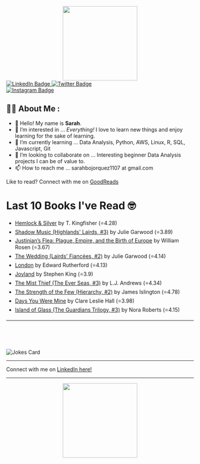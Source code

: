 
<div id="header" align="center">
  <img src="https://media.giphy.com/media/h8mSIeTWzDFooj3hgT/giphy.gif" width="200"/>
</div>

<div id="badges">
  <a href="https://www.linkedin.com/in/sarahjbojorquez/">
    <img src="https://img.shields.io/badge/LinkedIn-blue?style=for-the-badge&logo=linkedin&logoColor=white" alt="LinkedIn Badge"/>
  </a>

  <a href="https://twitter.com/Sarahjbojorquez">
    <img src="https://img.shields.io/badge/Twitter-green?style=for-the-badge&logo=twitter&logoColor=white" alt="Twitter Badge"/>
  </a>
</div>

 <a href="https://www.instagram.com/sarahjbojorquez/">
    <img src="https://img.shields.io/badge/Instagram-blueviolet?style=for-the-badge&logo=Instagram&logoColor=white" alt="Instagram Badge"/>
  </a>
<div></div>
<div></div>

## :woman_technologist: About Me :

- 👋 Hello!  My name is **Sarah**.
- 👀 I’m interested in ... *Everything!* I love to learn new things and enjoy learning for the sake of learning.
- 🌱 I’m currently learning ... Data Analysis, Python, AWS, Linux, R, SQL, Javascript, Git
- 💞️ I’m looking to collaborate on ... Interesting beginner Data Analysis projects I can be of value to.
- 📫 How to reach me ... sarahbojorquez1107 at gmail.com

Like to read? Connect with me on <a href="https://www.goodreads.com/user/show/97230998-sarah-bojorquez-lopez">GoodReads</a>
<div></div>
<div></div>

# Last 10 Books I've Read 🤓
<!-- GOODREADS-LIST:START -->
- [Hemlock &amp; Silver](https://www.goodreads.com/review/show/7857043981?utm_medium=api&utm_source=rss) by T. Kingfisher (⭐️4.28)
- [Shadow Music (Highlands' Lairds, #3)](https://www.goodreads.com/review/show/7856785535?utm_medium=api&utm_source=rss) by Julie Garwood (⭐️3.89)
- [Justinian’s Flea: Plague, Empire, and the Birth of Europe](https://www.goodreads.com/review/show/7852659706?utm_medium=api&utm_source=rss) by William Rosen (⭐️3.67)
- [The Wedding (Lairds' Fiancées, #2)](https://www.goodreads.com/review/show/7856783197?utm_medium=api&utm_source=rss) by Julie Garwood (⭐️4.14)
- [London](https://www.goodreads.com/review/show/7851638738?utm_medium=api&utm_source=rss) by Edward Rutherford (⭐️4.13)
- [Joyland](https://www.goodreads.com/review/show/3651489682?utm_medium=api&utm_source=rss) by Stephen        King (⭐️3.9)
- [The Mist Thief (The Ever Seas, #3)](https://www.goodreads.com/review/show/7846405908?utm_medium=api&utm_source=rss) by L.J. Andrews (⭐️4.34)
- [The Strength of the Few (Hierarchy, #2)](https://www.goodreads.com/review/show/7846405507?utm_medium=api&utm_source=rss) by James  Islington (⭐️4.78)
- [Days You Were Mine](https://www.goodreads.com/review/show/7846405154?utm_medium=api&utm_source=rss) by Clare Leslie Hall (⭐️3.98)
- [Island of Glass (The Guardians Trilogy, #3)](https://www.goodreads.com/review/show/4384926037?utm_medium=api&utm_source=rss) by Nora Roberts (⭐️4.15)
<!-- GOODREADS-LIST:END -->

---

<p>&nbsp;</p>
<p>&nbsp;</p>

<img src="https://readme-jokes.vercel.app/api?hideBorder&theme=cobalt&qColor=%23944bcc&aColor=%23bbdb51" alt="Jokes Card" />
<div></div>
<div></div>

---

Connect with me on [LinkedIn here!](https://www.linkedin.com/in/sarahjbojorquez/)


---

<div align="center">
  <img src="https://media.giphy.com/media/dU6iSeuBBsN9OpTg5P/giphy.gif" width="200"/>
</div>

